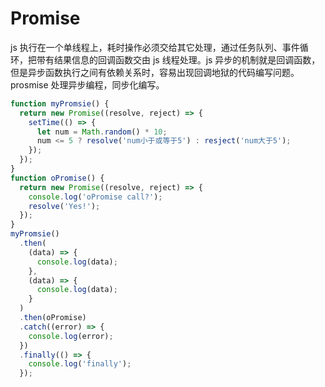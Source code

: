 # Promise

js 执行在一个单线程上，耗时操作必须交给其它处理，通过任务队列、事件循环，把带有结果信息的回调函数交由 js 线程处理。js 异步的机制就是回调函数，但是异步函数执行之间有依赖关系时，容易出现回调地狱的代码编写问题。prosmise 处理异步编程，同步化编写。

```js
function myPromsie() {
  return new Promise((resolve, reject) => {
    setTime(() => {
      let num = Math.random() * 10;
      num <= 5 ? resolve('num小于或等于5') : resject('num大于5');
    });
  });
}
function oPromise() {
  return new Promise((resolve, reject) => {
    console.log('oPromise call?');
    resolve('Yes!');
  });
}
myPromsie()
  .then(
    (data) => {
      console.log(data);
    },
    (data) => {
      console.log(data);
    }
  )
  .then(oPromise)
  .catch((error) => {
    console.log(error);
  })
  .finally(() => {
    console.log('finally');
  });
```
